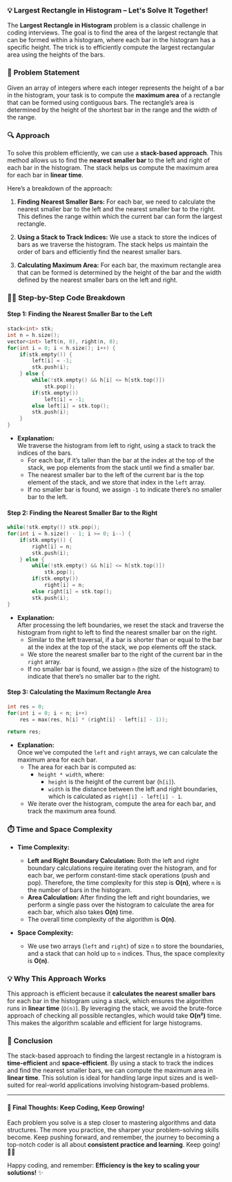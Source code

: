 ### 💡 **Largest Rectangle in Histogram** – Let's Solve It Together!

The **Largest Rectangle in Histogram** problem is a classic challenge in coding interviews. The goal is to find the area of the largest rectangle that can be formed within a histogram, where each bar in the histogram has a specific height. The trick is to efficiently compute the largest rectangular area using the heights of the bars.

### 📝 **Problem Statement**

Given an array of integers where each integer represents the height of a bar in the histogram, your task is to compute the **maximum area** of a rectangle that can be formed using contiguous bars. The rectangle’s area is determined by the height of the shortest bar in the range and the width of the range.

### 🔍 **Approach**

To solve this problem efficiently, we can use a **stack-based approach**. This method allows us to find the **nearest smaller bar** to the left and right of each bar in the histogram. The stack helps us compute the maximum area for each bar in **linear time**.

Here’s a breakdown of the approach:

1. **Finding Nearest Smaller Bars:**
   For each bar, we need to calculate the nearest smaller bar to the left and the nearest smaller bar to the right. This defines the range within which the current bar can form the largest rectangle.

2. **Using a Stack to Track Indices:**
   We use a stack to store the indices of bars as we traverse the histogram. The stack helps us maintain the order of bars and efficiently find the nearest smaller bars.

3. **Calculating Maximum Area:**
   For each bar, the maximum rectangle area that can be formed is determined by the height of the bar and the width defined by the nearest smaller bars on the left and right.

### 🧑‍💻 **Step-by-Step Code Breakdown**

#### Step 1: Finding the Nearest Smaller Bar to the Left

```cpp
stack<int> stk;
int n = h.size();
vector<int> left(n, 0), right(n, 0);
for(int i = 0; i < h.size(); i++) {
    if(stk.empty()) {
        left[i] = -1;
        stk.push(i);
    } else {
        while(!stk.empty() && h[i] <= h[stk.top()])
            stk.pop();
        if(stk.empty())
            left[i] = -1;
        else left[i] = stk.top();
        stk.push(i);
    }
}
```

- **Explanation:**  
  We traverse the histogram from left to right, using a stack to track the indices of the bars.
  - For each bar, if it’s taller than the bar at the index at the top of the stack, we pop elements from the stack until we find a smaller bar. 
  - The nearest smaller bar to the left of the current bar is the top element of the stack, and we store that index in the `left` array.
  - If no smaller bar is found, we assign `-1` to indicate there’s no smaller bar to the left.

#### Step 2: Finding the Nearest Smaller Bar to the Right

```cpp
while(!stk.empty()) stk.pop();
for(int i = h.size() - 1; i >= 0; i--) {
    if(stk.empty()) {
        right[i] = n;
        stk.push(i);
    } else {
        while(!stk.empty() && h[i] <= h[stk.top()])
            stk.pop();
        if(stk.empty())
            right[i] = n;
        else right[i] = stk.top();
        stk.push(i);
}
```

- **Explanation:**  
  After processing the left boundaries, we reset the stack and traverse the histogram from right to left to find the nearest smaller bar on the right.
  - Similar to the left traversal, if a bar is shorter than or equal to the bar at the index at the top of the stack, we pop elements off the stack.
  - We store the nearest smaller bar to the right of the current bar in the `right` array.
  - If no smaller bar is found, we assign `n` (the size of the histogram) to indicate that there’s no smaller bar to the right.

#### Step 3: Calculating the Maximum Rectangle Area

```cpp
int res = 0;
for(int i = 0; i < n; i++)
    res = max(res, h[i] * (right[i] - left[i] - 1));

return res;
```

- **Explanation:**  
  Once we’ve computed the `left` and `right` arrays, we can calculate the maximum area for each bar.
  - The area for each bar is computed as:
    - `height * width`, where:
      - `height` is the height of the current bar (`h[i]`).
      - `width` is the distance between the left and right boundaries, which is calculated as `right[i] - left[i] - 1`.
  - We iterate over the histogram, compute the area for each bar, and track the maximum area found.

### ⏱️ **Time and Space Complexity**

- **Time Complexity:**  
  - **Left and Right Boundary Calculation:** Both the left and right boundary calculations require iterating over the histogram, and for each bar, we perform constant-time stack operations (push and pop). Therefore, the time complexity for this step is **O(n)**, where `n` is the number of bars in the histogram.
  - **Area Calculation:** After finding the left and right boundaries, we perform a single pass over the histogram to calculate the area for each bar, which also takes **O(n)** time.
  - The overall time complexity of the algorithm is **O(n)**.

- **Space Complexity:**  
  - We use two arrays (`left` and `right`) of size `n` to store the boundaries, and a stack that can hold up to `n` indices. Thus, the space complexity is **O(n)**.

### 💡 **Why This Approach Works**

This approach is efficient because it **calculates the nearest smaller bars** for each bar in the histogram using a stack, which ensures the algorithm runs in **linear time** (`O(n)`). By leveraging the stack, we avoid the brute-force approach of checking all possible rectangles, which would take **O(n²)** time. This makes the algorithm scalable and efficient for large histograms.

### 🏁 **Conclusion**

The stack-based approach to finding the largest rectangle in a histogram is **time-efficient** and **space-efficient**. By using a stack to track the indices and find the nearest smaller bars, we can compute the maximum area in **linear time**. This solution is ideal for handling large input sizes and is well-suited for real-world applications involving histogram-based problems.

---

#### 🌟 **Final Thoughts**: Keep Coding, Keep Growing!

Each problem you solve is a step closer to mastering algorithms and data structures. The more you practice, the sharper your problem-solving skills become. Keep pushing forward, and remember, the journey to becoming a top-notch coder is all about **consistent practice and learning**. Keep going! 🌱💪

Happy coding, and remember: **Efficiency is the key to scaling your solutions!** ✨